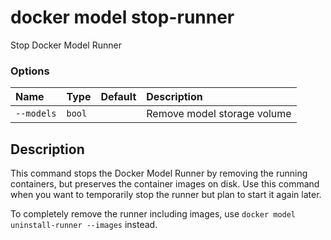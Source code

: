 # docker model stop-runner

<!---MARKER_GEN_START-->
Stop Docker Model Runner

### Options

| Name       | Type   | Default | Description                 |
|:-----------|:-------|:--------|:----------------------------|
| `--models` | `bool` |         | Remove model storage volume |


<!---MARKER_GEN_END-->

## Description

This command stops the Docker Model Runner by removing the running containers, but preserves the container images on disk. Use this command when you want to temporarily stop the runner but plan to start it again later.

To completely remove the runner including images, use `docker model uninstall-runner --images` instead.
